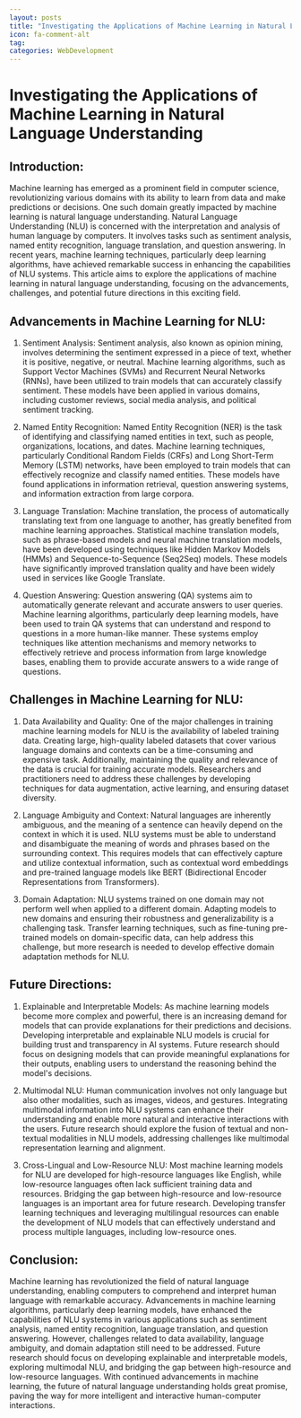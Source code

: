 ```yaml
---
layout: posts
title: "Investigating the Applications of Machine Learning in Natural Language Understanding"
icon: fa-comment-alt
tag:      
categories: WebDevelopment
---
```



# Investigating the Applications of Machine Learning in Natural Language Understanding

## Introduction:

Machine learning has emerged as a prominent field in computer science, revolutionizing various domains with its ability to learn from data and make predictions or decisions. One such domain greatly impacted by machine learning is natural language understanding. Natural Language Understanding (NLU) is concerned with the interpretation and analysis of human language by computers. It involves tasks such as sentiment analysis, named entity recognition, language translation, and question answering. In recent years, machine learning techniques, particularly deep learning algorithms, have achieved remarkable success in enhancing the capabilities of NLU systems. This article aims to explore the applications of machine learning in natural language understanding, focusing on the advancements, challenges, and potential future directions in this exciting field.

## Advancements in Machine Learning for NLU:

1. Sentiment Analysis:
Sentiment analysis, also known as opinion mining, involves determining the sentiment expressed in a piece of text, whether it is positive, negative, or neutral. Machine learning algorithms, such as Support Vector Machines (SVMs) and Recurrent Neural Networks (RNNs), have been utilized to train models that can accurately classify sentiment. These models have been applied in various domains, including customer reviews, social media analysis, and political sentiment tracking.

2. Named Entity Recognition:
Named Entity Recognition (NER) is the task of identifying and classifying named entities in text, such as people, organizations, locations, and dates. Machine learning techniques, particularly Conditional Random Fields (CRFs) and Long Short-Term Memory (LSTM) networks, have been employed to train models that can effectively recognize and classify named entities. These models have found applications in information retrieval, question answering systems, and information extraction from large corpora.

3. Language Translation:
Machine translation, the process of automatically translating text from one language to another, has greatly benefited from machine learning approaches. Statistical machine translation models, such as phrase-based models and neural machine translation models, have been developed using techniques like Hidden Markov Models (HMMs) and Sequence-to-Sequence (Seq2Seq) models. These models have significantly improved translation quality and have been widely used in services like Google Translate.

4. Question Answering:
Question answering (QA) systems aim to automatically generate relevant and accurate answers to user queries. Machine learning algorithms, particularly deep learning models, have been used to train QA systems that can understand and respond to questions in a more human-like manner. These systems employ techniques like attention mechanisms and memory networks to effectively retrieve and process information from large knowledge bases, enabling them to provide accurate answers to a wide range of questions.

## Challenges in Machine Learning for NLU:

1. Data Availability and Quality:
One of the major challenges in training machine learning models for NLU is the availability of labeled training data. Creating large, high-quality labeled datasets that cover various language domains and contexts can be a time-consuming and expensive task. Additionally, maintaining the quality and relevance of the data is crucial for training accurate models. Researchers and practitioners need to address these challenges by developing techniques for data augmentation, active learning, and ensuring dataset diversity.

2. Language Ambiguity and Context:
Natural languages are inherently ambiguous, and the meaning of a sentence can heavily depend on the context in which it is used. NLU systems must be able to understand and disambiguate the meaning of words and phrases based on the surrounding context. This requires models that can effectively capture and utilize contextual information, such as contextual word embeddings and pre-trained language models like BERT (Bidirectional Encoder Representations from Transformers).

3. Domain Adaptation:
NLU systems trained on one domain may not perform well when applied to a different domain. Adapting models to new domains and ensuring their robustness and generalizability is a challenging task. Transfer learning techniques, such as fine-tuning pre-trained models on domain-specific data, can help address this challenge, but more research is needed to develop effective domain adaptation methods for NLU.

## Future Directions:

1. Explainable and Interpretable Models:
As machine learning models become more complex and powerful, there is an increasing demand for models that can provide explanations for their predictions and decisions. Developing interpretable and explainable NLU models is crucial for building trust and transparency in AI systems. Future research should focus on designing models that can provide meaningful explanations for their outputs, enabling users to understand the reasoning behind the model's decisions.

2. Multimodal NLU:
Human communication involves not only language but also other modalities, such as images, videos, and gestures. Integrating multimodal information into NLU systems can enhance their understanding and enable more natural and interactive interactions with the users. Future research should explore the fusion of textual and non-textual modalities in NLU models, addressing challenges like multimodal representation learning and alignment.

3. Cross-Lingual and Low-Resource NLU:
Most machine learning models for NLU are developed for high-resource languages like English, while low-resource languages often lack sufficient training data and resources. Bridging the gap between high-resource and low-resource languages is an important area for future research. Developing transfer learning techniques and leveraging multilingual resources can enable the development of NLU models that can effectively understand and process multiple languages, including low-resource ones.

## Conclusion:

Machine learning has revolutionized the field of natural language understanding, enabling computers to comprehend and interpret human language with remarkable accuracy. Advancements in machine learning algorithms, particularly deep learning models, have enhanced the capabilities of NLU systems in various applications such as sentiment analysis, named entity recognition, language translation, and question answering. However, challenges related to data availability, language ambiguity, and domain adaptation still need to be addressed. Future research should focus on developing explainable and interpretable models, exploring multimodal NLU, and bridging the gap between high-resource and low-resource languages. With continued advancements in machine learning, the future of natural language understanding holds great promise, paving the way for more intelligent and interactive human-computer interactions.